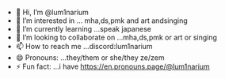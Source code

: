 - 👋 Hi, I’m @lum1narium
- 👀 I’m interested in ... mha,ds,pmk and art andsinging
- 🌱 I’m currently learning ...speak japanese
- 💞️ I’m looking to collaborate on ...mha,ds,pmk or art or singing
- 📫 How to reach me ...discord:lum1narium
- 😄 Pronouns: ...they/them or she/they ze/zem
- ⚡ Fun fact: ...i have https://en.pronouns.page/@lum1narium

<!---
lum1narium/lum1narium is a ✨ special ✨ repository because its `README.md` (this file) appears on your GitHub profile.
You can click the Preview link to take a look at your changes.
--->
